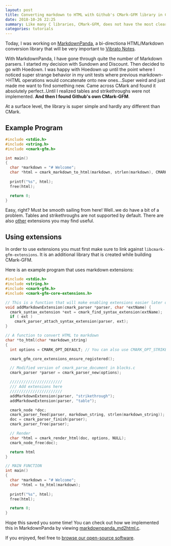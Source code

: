 ```yaml
---
layout: post
title: Converting markdown to HTML with Github's CMark-GFM library in C + How to use extensions!
date: 2018-10-26 22:25
summary: Like many C libraries, CMark-GFM, does not have the most clear documentation. In this article we will learn how to use it.
categories: tutorials
---
```


Today, I was working on [MarkdownPanda](https://gitlab.com/Open-App-Library/markdownpanda), a bi-directiona HTML/Markdown conversion library that will be very important to [Vibrato Notes](https://vibrato.app).

With MarkdownPanda, I have gone through quite the number of Markdown parsers. I started my decision with Sundown and Discount. Then decided to go with Hoedown. I was happy with Hoedown up until the point where I noticed super strange behavior in my unit tests where previous markdown->HTML operations would concatenate onto new ones...Super weird and just made me want to find something new. Came across CMark and found it absolutely perfect..Until I realized tables and strikethroughs were not implemented. **And then I found Github's own CMark-GFM**.

At a surface level, the library is super simple and hardly any different than CMark.

## Example Program

```c
#include <stdio.h>
#include <string.h>
#include <cmark-gfm.h>

int main()
{
  char *markdown = "# Welcome";
  char *html = cmark_markdown_to_html(markdown, strlen(markdown), CMARK_OPT_DEFAULT);
  
  printf("%s", html);
  free(html);

  return 0;
}
```

Easy, right? Must be smooth sailing from here! Well..we do have a bit of a problem. Tables and strikethroughs are not supported by default. There are also [other](https://github.com/github/cmark-gfm/tree/master/extensions) extensions you may find useful.

## Using extensions

In order to use extensions you must first make sure to link against `libcmark-gfm-extensions`. It is an additional library that is created while building CMark-GFM.

Here is an example program that uses markdown extensions:

```c
#include <stdio.h>
#include <string.h>
#include <cmark-gfm.h>
#include <cmark-gfm-core-extensions.h>

// This is a function that will make enabling extensions easier later on.
void addMarkdownExtension(cmark_parser *parser, char *extName) {
  cmark_syntax_extension *ext = cmark_find_syntax_extension(extName);
  if ( ext )
    cmark_parser_attach_syntax_extension(parser, ext);
}

// A function to convert HTML to markdown
char *to_html(char *markdown_string)
{
  int options = CMARK_OPT_DEFAULT; // You can also use CMARK_OPT_STRIKETHROUGH_DOUBLE_TILDE to enforce double tilde.

  cmark_gfm_core_extensions_ensure_registered();

  // Modified version of cmark_parse_document in blocks.c
  cmark_parser *parser = cmark_parser_new(options);

  ///////////////////////
  /// Add extensions here
  ///////////////////////
  addMarkdownExtension(parser, "strikethrough");
  addMarkdownExtension(parser, "table");

  cmark_node *doc;
  cmark_parser_feed(parser, markdown_string, strlen(markdown_string));
  doc = cmark_parser_finish(parser);
  cmark_parser_free(parser);

  // Render
  char *html = cmark_render_html(doc, options, NULL);
  cmark_node_free(doc);

  return html
}

// MAIN FUNCTION
int main()
{
  char *markdown = "# Welcome";
  char *html = to_html(markdown);
  
  printf("%s", html);
  free(html);

  return 0;
}
```

Hope this saved you some time! You can check out how we implemented this in MarkdownPanda by viewing [markdownpanda_md2html.c](https://gitlab.com/Open-App-Library/markdownpanda/blob/master/src/markdownpanda_md2html.c).

If you enjoyed, feel free to [browse our open-source software](/projects/).

